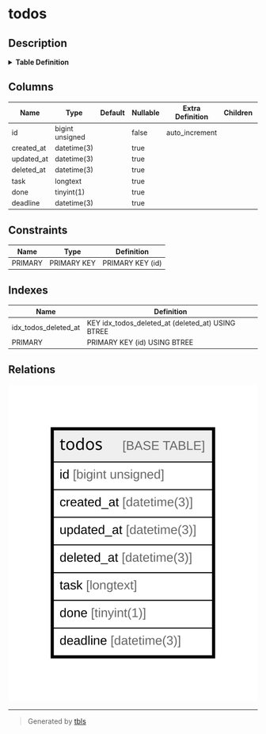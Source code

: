 # todos

## Description

<details>
<summary><strong>Table Definition</strong></summary>

```sql
CREATE TABLE `todos` (
  `id` bigint unsigned NOT NULL AUTO_INCREMENT,
  `created_at` datetime(3) DEFAULT NULL,
  `updated_at` datetime(3) DEFAULT NULL,
  `deleted_at` datetime(3) DEFAULT NULL,
  `task` longtext,
  `done` tinyint(1) DEFAULT NULL,
  `deadline` datetime(3) DEFAULT NULL,
  PRIMARY KEY (`id`),
  KEY `idx_todos_deleted_at` (`deleted_at`)
) ENGINE=InnoDB DEFAULT CHARSET=utf8mb4 COLLATE=utf8mb4_0900_ai_ci
```

</details>

## Columns

| Name | Type | Default | Nullable | Extra Definition | Children | Parents | Comment |
| ---- | ---- | ------- | -------- | ---------------- | -------- | ------- | ------- |
| id | bigint unsigned |  | false | auto_increment |  |  |  |
| created_at | datetime(3) |  | true |  |  |  |  |
| updated_at | datetime(3) |  | true |  |  |  |  |
| deleted_at | datetime(3) |  | true |  |  |  |  |
| task | longtext |  | true |  |  |  |  |
| done | tinyint(1) |  | true |  |  |  |  |
| deadline | datetime(3) |  | true |  |  |  |  |

## Constraints

| Name | Type | Definition |
| ---- | ---- | ---------- |
| PRIMARY | PRIMARY KEY | PRIMARY KEY (id) |

## Indexes

| Name | Definition |
| ---- | ---------- |
| idx_todos_deleted_at | KEY idx_todos_deleted_at (deleted_at) USING BTREE |
| PRIMARY | PRIMARY KEY (id) USING BTREE |

## Relations

![er](todos.svg)

---

> Generated by [tbls](https://github.com/k1LoW/tbls)
